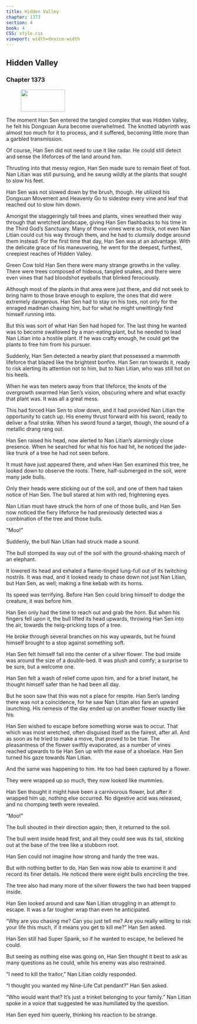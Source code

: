 ```yaml
---
title: Hidden Valley
chapter: 1373
section: 4
book: 4
CSS: style.css
viewport: width=device-width
---
```


## Hidden Valley

### Chapter 1373

<figure>
	<img src="../Images/gem.gif" alt="" id="gem" width="120" height="60" />
</figure>

The moment Han Sen entered the tangled complex that was Hidden Valley, he felt his Dongxuan Aura become overwhelmed. The knotted labyrinth was almost too much for it to process, and it suffered, becoming little more than a garbled transmission.

Of course, Han Sen did not need to use it like radar. He could still detect and sense the lifeforces of the land around him.

Thrusting into that messy region, Han Sen made sure to remain fleet of foot. Nan Litian was still pursuing, and he swung wildly at the plants that sought to slow his feet.

Han Sen was not slowed down by the brush, though. He utilized his Dongxuan Movement and Heavenly Go to sidestep every vine and leaf that reached out to slow him down.

Amongst the staggeringly tall trees and plants, vines wreathed their way through that wretched landscape, giving Han Sen flashbacks to his time in the Third God’s Sanctuary. Many of those vines were so thick, not even Nan Litian could cut his way through them, and he had to clumsily dodge around them instead. For the first time that day, Han Sen was at an advantage. With the delicate grace of his maneuvering, he went for the deepest, furthest, creepiest reaches of Hidden Valley.

Green Cow told Han Sen there were many strange growths in the valley. There were trees composed of hideous, tangled snakes, and there were even vines that had bloodshot eyeballs that blinked ferociously.

Although most of the plants in that area were just there, and did not seek to bring harm to those brave enough to explore, the ones that did were extremely dangerous. Han Sen had to stay on his toes, not only for the enraged madman chasing him, but for what he might unwittingly find himself running into.

But this was sort of what Han Sen had hoped for. The last thing he wanted was to become swallowed by a man-eating plant, but he needed to lead Nan Litian into a hostile plant. If he was crafty enough, he could get the plants to free him from his pursuer.

Suddenly, Han Sen detected a nearby plant that possessed a mammoth lifeforce that blazed like the brightest bonfire. Han Sen ran towards it, ready to risk alerting its attention not to him, but to Nan Litian, who was still hot on his heels.

When he was ten meters away from that lifeforce, the knots of the overgrowth swarmed Han Sen’s vision, obscuring where and what exactly that plant was. It was all a great mess.

This had forced Han Sen to slow down, and it had provided Nan Litian the opportunity to catch up. His enemy thrust forward with his sword, ready to deliver a final strike. When his sword found a target, though, the sound of a metallic drang rang out.

Han Sen raised his head, now alerted to Nan Litian’s alarmingly close presence. When he searched for what his foe had hit, he noticed the jade-like trunk of a tree he had not seen before.

It must have just appeared there, and when Han Sen examined this tree, he looked down to observe the roots. There, half-submerged in the soil, were many jade bulls.

Only their heads were sticking out of the soil, and one of them had taken notice of Han Sen. The bull stared at him with red, frightening eyes.

Nan Litian must have struck the horn of one of those bulls, and Han Sen now noticed the fiery lifeforce he had previously detected was a combination of the tree and those bulls.

“Moo!”

Suddenly, the bull Nan Litian had struck made a sound.

The bull stomped its way out of the soil with the ground-shaking march of an elephant.

It lowered its head and exhaled a flame-tinged lung-full out of its twitching nostrils. It was mad, and it looked ready to chase down not just Nan Litian, but Han Sen, as well; making a fine kebab with its horns.

Its speed was terrifying. Before Han Sen could bring himself to dodge the creature, it was before him.

Han Sen only had the time to reach out and grab the horn. But when his fingers fell upon it, the bull lifted its head upwards, throwing Han Sen into the air, towards the twig-pricking tops of a tree.

He broke through several branches on his way upwards, but he found himself brought to a stop against something soft.

Han Sen felt himself fall into the center of a silver flower. The bud inside was around the size of a double-bed. It was plush and comfy; a surprise to be sure, but a welcome one.

Han Sen felt a wash of relief come upon him, and for a brief instant, he thought himself safer than he had been all day.

But he soon saw that this was not a place for respite. Han Sen’s landing there was not a coincidence, for he saw Nan Litian also fare an upward launching. His nemesis of the day ended up on another flower exactly like his.

Han Sen wished to escape before something worse was to occur. That which was most wretched, often disguised itself as the fairest, after all. And as soon as he tried to make a move, that proved to be true. The pleasantness of the flower swiftly evaporated, as a number of vines reached upwards to tie Han Sen up with the ease of a shoelace. Han Sen turned his gaze towards Nan Litian.

And the same was happening to him. He too had been captured by a flower.

They were wrapped up so much, they now looked like mummies.

Han Sen thought it might have been a carnivorous flower, but after it wrapped him up, nothing else occurred. No digestive acid was released, and no chomping teeth were revealed.

“Moo!”

The bull shouted in their direction again; then, it returned to the soil.

The bull went inside head first, and all they could see was its tail, sticking out at the base of the tree like a stubborn root.

Han Sen could not imagine how strong and hardy the tree was.

But with nothing better to do, Han Sen was now able to examine it and record its finer details. He noticed there were eight bulls encircling the tree.

The tree also had many more of the silver flowers the two had been trapped inside.

Han Sen looked around and saw Nan Litian struggling in an attempt to escape. It was a far tougher wrap than even he anticipated.

“Why are you chasing me? Can you just tell me? Are you really willing to risk your life this much, if it means you get to kill me?” Han Sen asked.

Han Sen still had Super Spank, so if he wanted to escape, he believed he could.

But seeing as nothing else was going on, Han Sen thought it best to ask as many questions as he could, while his enemy was also restrained.

“I need to kill the traitor,” Nan Litian coldly responded.

“I thought you wanted my Nine-Life Cat pendant?” Han Sen asked.

“Who would want that? It’s just a trinket belonging to your family.” Nan Litian spoke in a voice that suggested he was humiliated by the question.

Han Sen eyed him queerly, thinking his reaction to be strange.
